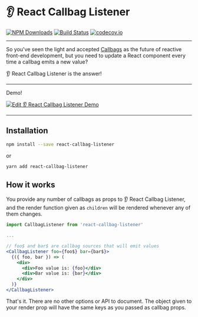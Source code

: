 # 👂 React Callbag Listener

[![NPM Downloads](https://img.shields.io/npm/dm/react-callbag-listener.svg?style=flat)](https://www.npmjs.com/package/react-callbag-listener)
[![Build Status](https://travis-ci.org/erikras/react-callbag-listener.svg?branch=master)](https://travis-ci.org/erikras/react-callbag-listener)
[![codecov.io](https://codecov.io/gh/erikras/react-callbag-listener/branch/master/graph/badge.svg)](https://codecov.io/gh/erikras/react-callbag-listener)

---

So you've seen the light and accepted [Callbags](https://github.com/callbag/callbag) as the future of reactive front-end development, but you need to update a React component every time a callbag emits a new value?

👂 React Callbag Listener is the answer!

---

Demo!

[![Edit 👂 React Callbag Listener Demo](https://codesandbox.io/static/img/play-codesandbox.svg)](https://codesandbox.io/s/4y2z5j6v7)

---

## Installation

```bash
npm install --save react-callbag-listener
```

or

```bash
yarn add react-callbag-listener
```

## How it works

You provide any number of callbags as props to 👂 React Callbag Listener, and the render function given as `children` will be rendered whenever any of them changes.

```jsx
import CallbagListener from 'react-callbag-listener'

...

// foo$ and bar$ are callbag sources that will emit values
<CallbagListener foo={foo$} bar={bar$}>
  {({ foo, bar }) => (
    <div>
      <div>Foo value is: {foo}</div>
      <div>Bar value is: {bar}</div>
    </div>
  )}
</CallbagListener>
```

That's it. There are no other options or API to document. The object given to your render prop will have the same keys as you passed as callbag props.
